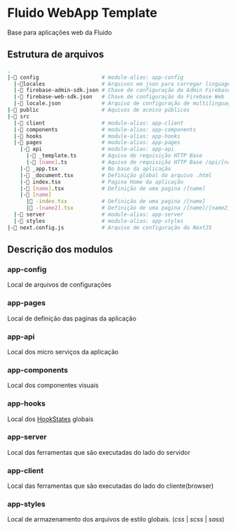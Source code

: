 # Fluido WebApp Template

Base para aplicações web da Fluido

## Estrutura de arquivos

```bash
.
|-📁 config                    # module-alias: app-config
  |-📁locales                  # Arquivos em json para carregar linguagem
  |-📄 firebase-admin-sdk.json # Chave de configuração do Admin Firebase
  |-📄 firebase-web-sdk.json   # Chave de configuração do Firebase Web
  |-📄 locale.json             # Arquivo de configuração de multilinguagem
|-📁 public                    # Aquivos de acesso públicos
|-📁 src
  |-📁 client                  # module-alias: app-client
  |-📁 components              # module-alias: app-components
  |-📁 hooks                   # module-alias: app-hooks
  |-📁 pages                   # module-alias: app-pages
    |-📁 api                   # module-alias: app-api
      |-📄 _template.ts        # Aquivo de requisição HTTP Base
      |-📄 [name].ts           # Aquivo de requisição HTTP Base /api/[name]
    |-📄 _app.tsx              # No base da aplicação
    |-📄 _document.tsx         # Definição global do arquivo .html
    |-📄 index.tsx             # Pagina Home da aplicação
    |-📄 [name].tsx            # Definição de uma pagina /[name]
    |-📁 [name]
      |📄 -index.tsx           # Definição de uma pagina /[name]
      |📄 -[name2].tsx         # Definição de uma pagina /[name]/[name2]
  |-📁 server                  # module-alias: app-server
  |-📁 styles                  # module-alias: app-styles
|-📄 next.config.js            # Arquivo de configuração do NextJS
```

## Descrição dos modulos

### app-config

Local de arquivos de configurações

### app-pages

Local de definição das paginas da aplicação

### app-api

Local dos micro serviços da aplicação

### app-components

Local dos componentes visuais

### app-hooks

Local dos [HookStates](https://hookstate.js.org/) globais

### app-server

Local das ferramentas que são executadas do lado do servidor

### app-client

Local das ferramentas que são executadas do lado do cliente(browser)

### app-styles

Local de armazenamento dos arquivos de estilo globais. (_css_ | _scss_ | _sass_)
